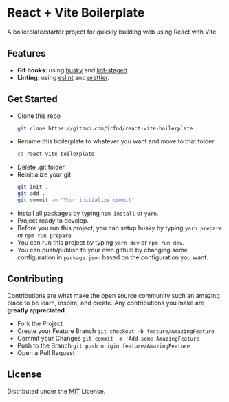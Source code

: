 # React + Vite Boilerplate

A boilerplate/starter project for quickly building web using React with Vite

## Features

- **Git hooks**: using [husky](https://github.com/typicode/husky) and [lint-staged](https://github.com/okonet/lint-staged).
- **Linting**: using [eslint](https://eslint.org/) and [prettier](https://prettier.io/).

## Get Started

- Clone this repo
  ```bash
  git clone https://github.com/irfnd/react-vite-boilerplate
  ```
- Rename this boilerplate to whatever you want and move to that folder
  ```bash
  cd react-vite-boilerplate
  ```
- Delete .git folder
- Reinitialize your git
  ```bash
  git init .
  git add .
  git commit -m "Your initialize commit"
  ```
- Install all packages by typing `npm install` or `yarn`.
- Project ready to develop.
- Before you run this project, you can setup husky by typing `yarn prepare` or `npm run prepare`.
- You can run this project by typing `yarn dev` or `npm run dev`.
- You can push/publish to your own github by changing some configuration in `package.json` based on the configuration you want.

## Contributing

Contributions are what make the open source community such an amazing place to be learn, inspire, and create. Any contributions you make are **greatly appreciated**.

- Fork the Project
- Create your Feature Branch `git checkout -b feature/AmazingFeature`
- Commit your Changes `git commit -m 'Add some AmazingFeature`
- Push to the Branch `git push origin feature/AmazingFeature`
- Open a Pull Request

## License

Distributed under the [MIT](https://github.com/irfnd/react-vite-boilerplate/blob/master/LICENSE) License.
